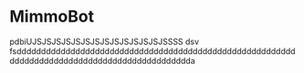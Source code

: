 # MimmoBot
pdbiUJSJSJSJSJSJSJSJSJSJSJSJSJSJSSSS
dsv
fsdddddddddddddddddddddddddddddddddddddddddddddddddddddddddddddddddddddddddddddddddddddddddddddda
